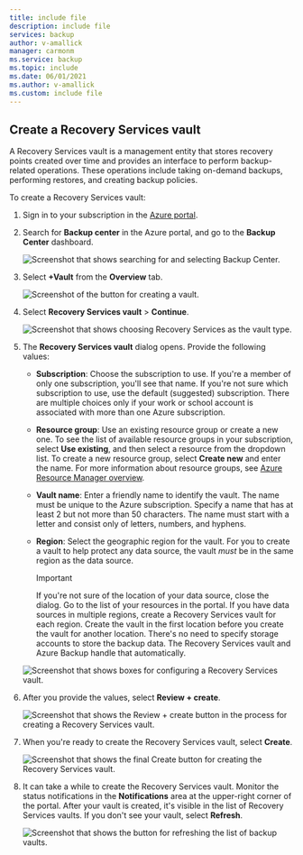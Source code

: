 ```yaml
---
title: include file
description: include file
services: backup
author: v-amallick
manager: carmonm
ms.service: backup
ms.topic: include
ms.date: 06/01/2021
ms.author: v-amallick
ms.custom: include file
---
```


## Create a Recovery Services vault

A Recovery Services vault is a management entity that stores recovery points created over time and provides an interface to perform backup-related operations. These operations include taking on-demand backups, performing restores, and creating backup policies.

To create a Recovery Services vault:

1. Sign in to your subscription in the [Azure portal](https://portal.azure.com/).

1. Search for **Backup center** in the Azure portal, and go to the **Backup Center** dashboard.

    ![Screenshot that shows searching for and selecting Backup Center.](../includes/media/backup-create-rs-vault/backup-center-search-backup-center.png)

1. Select **+Vault** from the **Overview** tab.

    ![Screenshot of the button for creating a vault.](./media/backup-create-rs-vault/backup-center-create-vault.png) 

1. Select **Recovery Services vault** > **Continue**.

    ![Screenshot that shows choosing Recovery Services as the vault type.](./media/backup-create-rs-vault/backup-center-select-recovery-services-vault.png) 

1. The **Recovery Services vault** dialog opens. Provide the following values:    

   - **Subscription**: Choose the subscription to use. If you're a member of only one subscription, you'll see that name. If you're not sure which subscription to use, use the default (suggested) subscription. There are multiple choices only if your work or school account is associated with more than one Azure subscription.
   - **Resource group**: Use an existing resource group or create a new one. To see the list of available resource groups in your subscription, select **Use existing**, and then select a resource from the dropdown list. To create a new resource group, select **Create new** and enter the name. For more information about resource groups, see [Azure Resource Manager overview](../articles/azure-resource-manager/management/overview.md).
   - **Vault name**: Enter a friendly name to identify the vault. The name must be unique to the Azure subscription. Specify a name that has at least 2 but not more than 50 characters. The name must start with a letter and consist only of letters, numbers, and hyphens.
   - **Region**: Select the geographic region for the vault. For you to create a vault to help protect any data source, the vault *must* be in the same region as the data source.

      > [!IMPORTANT]
      > If you're not sure of the location of your data source, close the dialog. Go to the list of your resources in the portal. If you have data sources in multiple regions, create a Recovery Services vault for each region. Create the vault in the first location before you create the vault for another location. There's no need to specify storage accounts to store the backup data. The Recovery Services vault and Azure Backup handle that automatically.
      >
      >

    ![Screenshot that shows boxes for configuring a Recovery Services vault.](./media/backup-create-rs-vault/backup-center-add-vault-details.png)

1. After you provide the values, select **Review + create**.

    ![Screenshot that shows the Review + create button in the process for creating a Recovery Services vault.](./media/backup-create-rs-vault/review-and-create.png)

1. When you're ready to create the Recovery Services vault, select **Create**.

    ![Screenshot that shows the final Create button for creating the Recovery Services vault.](./media/backup-create-rs-vault/click-create-button.png)

1. It can take a while to create the Recovery Services vault. Monitor the status notifications in the **Notifications** area at the upper-right corner of the portal. After your vault is created, it's visible in the list of Recovery Services vaults. If you don't see your vault, select **Refresh**.

    ![Screenshot that shows the button for refreshing the list of backup vaults.](./media/backup-create-rs-vault/refresh-button.png)
